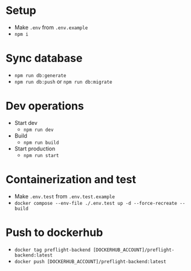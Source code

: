 # Setup

- Make `.env` from `.env.example`
- `npm i`

# Sync database

- `npm run db:generate`
- `npm run db:push` or `npm run db:migrate`

# Dev operations

- Start dev
  - `npm run dev`
- Build
  - `npm run build`
- Start production
  - `npm run start`

# Containerization and test

- Make `.env.test` from `.env.test.example`
- `docker compose --env-file ./.env.test up -d --force-recreate --build`

# Push to dockerhub

- `docker tag preflight-backend [DOCKERHUB_ACCOUNT]/preflight-backend:latest`
- `docker push [DOCKERHUB_ACCOUNT]/preflight-backend:latest`
